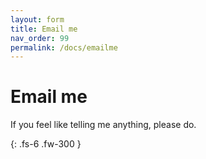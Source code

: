 ```yaml
---
layout: form
title: Email me
nav_order: 99
permalink: /docs/emailme
---
```


# Email me
If you feel like telling me anything, please do.

{: .fs-6 .fw-300 }
